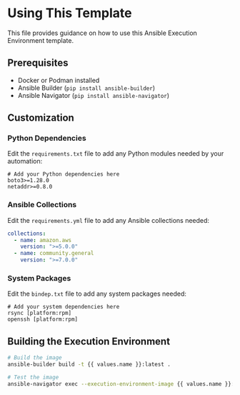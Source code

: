 # Using This Template

This file provides guidance on how to use this Ansible Execution Environment template.

## Prerequisites

- Docker or Podman installed
- Ansible Builder (`pip install ansible-builder`)
- Ansible Navigator (`pip install ansible-navigator`)

## Customization

### Python Dependencies

Edit the `requirements.txt` file to add any Python modules needed by your automation:

```
# Add your Python dependencies here
boto3>=1.28.0
netaddr>=0.8.0
```

### Ansible Collections

Edit the `requirements.yml` file to add any Ansible collections needed:

```yaml
collections:
  - name: amazon.aws
    version: ">=5.0.0"
  - name: community.general
    version: ">=7.0.0"
```

### System Packages

Edit the `bindep.txt` file to add any system packages needed:

```
# Add your system dependencies here
rsync [platform:rpm]
openssh [platform:rpm]
```

## Building the Execution Environment

```bash
# Build the image
ansible-builder build -t {{ values.name }}:latest .

# Test the image
ansible-navigator exec --execution-environment-image {{ values.name }}:latest -- ansible --version
```
